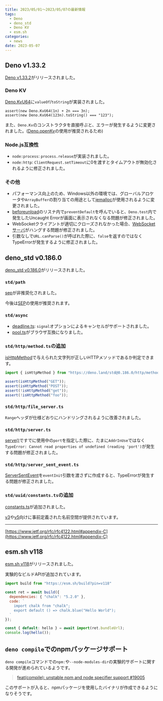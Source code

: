```yaml
---
title: 2023/05/01〜2023/05/07の最新情報
tags:
  - Deno
  - deno_std
  - Deno KV
  - esm.sh
categories:
  - news
date: 2023-05-07
---
```


## Deno v1.33.2

[Deno v1.33.2](https://github.com/denoland/deno/releases/tag/v1.33.2)がリリースされました。

### Deno KV

[Deno.KvU64](https://deno.land/api@v1.33.2?s=Deno.KvU64&unstable)に`valueOf`/`toString`が実装されました。

```
assert(new Deno.KvU64(1n) + 2n === 3n);
assert(new Deno.KvU64(123n).toString() === "123");
```

また、`Deno.Kv`のコンストラクタを直接呼ぶと、エラーが発生するように変更されました。([Deno.openKv](https://deno.land/api@v1.33.2?s=Deno.openKv&unstable)の使用が推奨されるため)

### Node.js互換性

- `node:process`: `process.release`が実装されました。
- `node:http`: `ClientRequest.setTimeout`に0を渡すとタイムアウトが無効化されるように修正されました。

### その他

- パフォーマンス向上のため、Windows以外の環境では、グローバルアロケータや`ArrayBuffer`の割り当ての用途として[jemalloc](https://github.com/tikv/jemallocator)が使用されるように変更されました。
- [beforeunload](https://developer.mozilla.org/en-US/docs/Web/API/Window/beforeunload_event)のリスナ内で`preventDefault`を呼んでいると、`Deno.test`内で発生したUncaught Errorが画面に表示されなくなる問題が修正されました。
- WebSocketクライアントが適切にクローズされなかった場合、[WebSocketサーバ](https://deno.land/api@v1.33.2?s=Deno.upgradeWebSocket)がハングする問題が修正されました。
- 引数なしで`URL.canParse()`が呼ばれた際に、`false`を返すのではなくTypeErrorが発生するように修正されました。

## deno_std v0.186.0

[deno_std v0.186.0](https://github.com/denoland/deno_std/releases/tag/0.186.0)がリリースされました。

### `std/path`

[sep](https://deno.land/std@0.186.0/path/mod.ts?s=sep)が非推奨化されました。

今後は[SEP](https://deno.land/std@0.186.0/path/mod.ts?s=SEP)の使用が推奨されます。

### `std/async`

- [deadline.ts](https://deno.land/std@0.186.0/async/deadline.ts): `signal`オプションによるキャンセルがサポートされました。
- [pool.ts](https://deno.land/std@0.186.0/async/pool.ts)がブラウザ互換になりました。

### `std/http/method.ts`の追加

[isHttpMethod](https://deno.land/std@0.186.0/http/method.ts?s=isHttpMethod)で与えられた文字列が正しいHTTPメソッドであるか判定できます。

```javascript
import { isHttpMethod } from "https://deno.land/std@0.186.0/http/method.ts";

assert(isHttpMethod("GET"));
assert(isHttpMethod("POST"));
assert(!isHttpMethod("get"));
assert(!isHttpMethod("foo"));
```

### `std/http/file_server.ts`

`Range`ヘッダが仕様どおりにハンドリングされるように改善されました。

### `std/http/server.ts`

[serve()](https://deno.land/std@0.186.0/http/server.ts?s=serve)ですでに使用中の`port`を指定した際に、たまに`AddrInUse`ではなく`TypeError: Cannot read properties of undefined (reading 'port')`が発生する問題が修正されました。

### `std/http/server_sent_event.ts`

[ServerSentEvent](https://deno.land/std@0.186.0/http/server_sent_event.ts?s=ServerSentEvent)を`eventInit`引数を渡さずに作成すると、TypeErrorが発生する問題が修正されました。

### `std/uuid/constants.ts`の追加

[constants.ts](https://deno.land/std@0.186.0/uuid/constants.ts)が追加されました。

[v3](https://deno.land/std@0.186.0/uuid/v3.ts)や[v5](https://deno.land/std@0.186.0/uuid/v5.ts)向けに事前定義された名前空間が提供されています。

---

[https://www.ietf.org/rfc/rfc4122.html#appendix-C](https://www.ietf.org/rfc/rfc4122.html#appendix-C)

## esm.sh v118

[esm.sh v118](https://github.com/esm-dev/esm.sh/releases/tag/v118)がリリースされました。

実験的なビルドAPIが追加されています。

```javascript
import build from "https://esm.sh/build?pin=v118"

const ret = await build({
  dependencies: { "chalk": "5.2.0" },
  code: `
    import chalk from "chalk";
    export default () => chalk.blue("Hello World");
  `
});

const { default: hello } = await import(ret.bundleUrl);
console.log(hello());
```

## `deno compile`でのnpmパッケージサポート

`deno compile`コマンドでの`npm:`や`--node-modules-dir`の実験的サポートに関する開発が進められているようです。

> [feat(compile): unstable npm and node specifier support #19005](https://github.com/denoland/deno/pull/19005)

このサポートが入ると、npmパッケージを使用したバイナリが作成できるようになりそうです。
